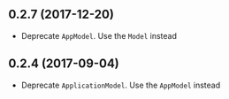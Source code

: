 ## 0.2.7 (2017-12-20)
- Deprecate `AppModel`. Use the `Model` instead


## 0.2.4 (2017-09-04)
- Deprecate `ApplicationModel`. Use the `AppModel` instead
